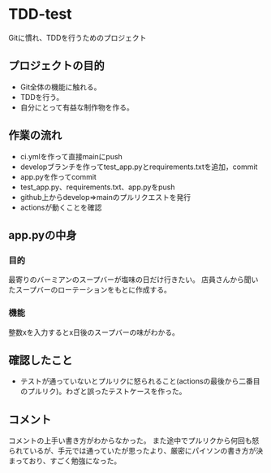 # TDD-test
Gitに慣れ、TDDを行うためのプロジェクト

## プロジェクトの目的
* Git全体の機能に触れる。
* TDDを行う。
* 自分にとって有益な制作物を作る。

## 作業の流れ
* ci.ymlを作って直接mainにpush
* developブランチを作ってtest_app.pyとrequirements.txtを追加，commit
* app.pyを作ってcommit
* test_app.py、requirements.txt、app.pyをpush
* github上からdevelop⇒mainのプルリクエストを発行
* actionsが動くことを確認

## app.pyの中身
### 目的  
最寄りのバーミアンのスープバーが塩味の日だけ行きたい。
店員さんから聞いたスープバーのローテーションをもとに作成する。
### 機能
整数xを入力するとx日後のスープバーの味がわかる。

## 確認したこと
* テストが通っていないとプルリクに怒られること(actionsの最後から二番目のプルリク)。わざと誤ったテストケースを作った。

## コメント
コメントの上手い書き方がわからなかった。  また途中でプルリクから何回も怒られているが、手元では通っていたが思ったより、厳密にパイソンの書き方が決まっており、すごく勉強になった。


